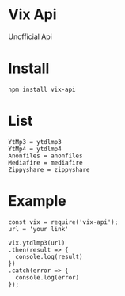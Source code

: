 # Vix Api

Unofficial Api

# Install

```shell
npm install vix-api
```
# List

```shell
YtMp3 = ytdlmp3
YtMp4 = ytdlmp4
Anonfiles = anonfiles
Mediafire = mediafire
Zippyshare = zippyshare
```

# Example

```shell
const vix = require('vix-api');
url = 'your link'

vix.ytdlmp3(url)
.then(result => {
  console.log(result)
})
.catch(error => {
  console.log(error)
});
```
